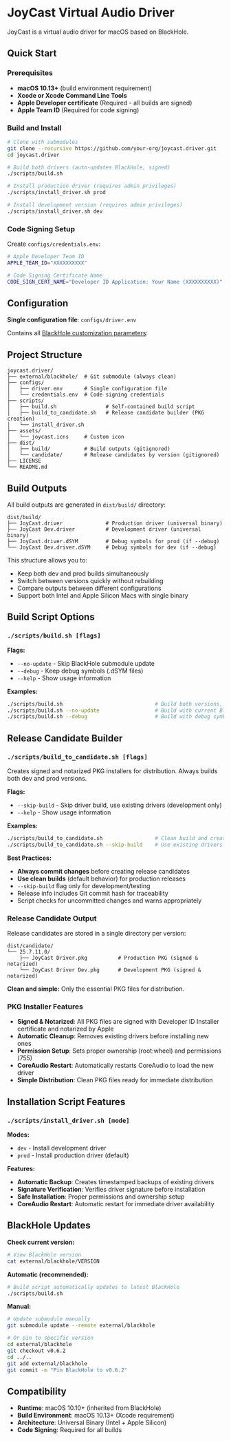 # JoyCast Virtual Audio Driver

JoyCast is a virtual audio driver for macOS based on BlackHole.


## Quick Start

### Prerequisites

- **macOS 10.13+** (build environment requirement)
- **Xcode or Xcode Command Line Tools** 
- **Apple Developer certificate** (Required - all builds are signed)
- **Apple Team ID** (Required for code signing)


### Build and Install

```bash
# Clone with submodules
git clone --recursive https://github.com/your-org/joycast.driver.git
cd joycast.driver

# Build both drivers (auto-updates BlackHole, signed)
./scripts/build.sh

# Install production driver (requires admin privileges)
./scripts/install_driver.sh prod

# Install development version (requires admin privileges)
./scripts/install_driver.sh dev
```

### Code Signing Setup

Create `configs/credentials.env`:
```bash
# Apple Developer Team ID
APPLE_TEAM_ID="XXXXXXXXXX"

# Code Signing Certificate Name
CODE_SIGN_CERT_NAME="Developer ID Application: Your Name (XXXXXXXXXX)"
```


## Configuration

**Single configuration file**: `configs/driver.env`

Contains all [BlackHole customization parameters](https://github.com/ExistentialAudio/BlackHole):


## Project Structure

```
joycast.driver/
├── external/blackhole/  # Git submodule (always clean)
├── configs/
│   ├── driver.env       # Single configuration file
│   └── credentials.env  # Code signing credentials
├── scripts/
│   ├── build.sh                # Self-contained build script
│   ├── build_to_candidate.sh   # Release candidate builder (PKG creation)
│   └── install_driver.sh
├── assets/
│   └── joycast.icns     # Custom icon
├── dist/
│   ├── build/           # Build outputs (gitignored)
│   └── candidate/       # Release candidates by version (gitignored)
├── LICENSE              
└── README.md
```

## Build Outputs

All build outputs are generated in `dist/build/` directory:

```
dist/build/
├── JoyCast.driver              # Production driver (universal binary)
├── JoyCast Dev.driver          # Development driver (universal binary)
├── JoyCast.driver.dSYM         # Debug symbols for prod (if --debug)
└── JoyCast Dev.driver.dSYM     # Debug symbols for dev (if --debug)
```

This structure allows you to:
- Keep both dev and prod builds simultaneously
- Switch between versions quickly without rebuilding
- Compare outputs between different configurations
- Support both Intel and Apple Silicon Macs with single binary

## Build Script Options

### `./scripts/build.sh [flags]`

**Flags:**
- `--no-update` - Skip BlackHole submodule update
- `--debug` - Keep debug symbols (.dSYM files)
- `--help` - Show usage information

**Examples:**
```bash
./scripts/build.sh                              # Build both versions, latest BlackHole
./scripts/build.sh --no-update                  # Build with current BlackHole version
./scripts/build.sh --debug                      # Build with debug symbols
```

## Release Candidate Builder

### `./scripts/build_to_candidate.sh [flags]`

Creates signed and notarized PKG installers for distribution. Always builds both dev and prod versions.

**Flags:**
- `--skip-build` - Skip driver build, use existing drivers (development only)
- `--help` - Show usage information

**Examples:**
```bash
./scripts/build_to_candidate.sh                 # Clean build and create PKG candidates (recommended)
./scripts/build_to_candidate.sh --skip-build    # Use existing drivers (development/testing only)
```

**Best Practices:**
- **Always commit changes** before creating release candidates
- **Use clean builds** (default behavior) for production releases
- `--skip-build` flag only for development/testing
- Release info includes Git commit hash for traceability
- Script checks for uncommitted changes and warns appropriately

### Release Candidate Output

Release candidates are stored in a single directory per version:

```
dist/candidate/
└── 25.7.11.0/
    ├── JoyCast Driver.pkg          # Production PKG (signed & notarized)
    └── JoyCast Driver Dev.pkg      # Development PKG (signed & notarized)
```

**Clean and simple:** Only the essential PKG files for distribution.

### PKG Installer Features

- **Signed & Notarized**: All PKG files are signed with Developer ID Installer certificate and notarized by Apple
- **Automatic Cleanup**: Removes existing drivers before installing new ones
- **Permission Setup**: Sets proper ownership (root:wheel) and permissions (755)
- **CoreAudio Restart**: Automatically restarts CoreAudio to load the new driver
- **Simple Distribution**: Clean PKG files ready for immediate distribution

## Installation Script Features

### `./scripts/install_driver.sh [mode]`

**Modes:**
- `dev` - Install development driver
- `prod` - Install production driver (default)

**Features:**
- **Automatic Backup**: Creates timestamped backups of existing drivers
- **Signature Verification**: Verifies driver signature before installation
- **Safe Installation**: Proper permissions and ownership setup
- **CoreAudio Restart**: Automatic restart for immediate driver availability

## BlackHole Updates

**Check current version:**
```bash
# View BlackHole version
cat external/blackhole/VERSION
```

**Automatic (recommended):**
```bash
# Build script automatically updates to latest BlackHole
./scripts/build.sh
```

**Manual:**
```bash
# Update submodule manually
git submodule update --remote external/blackhole

# Or pin to specific version
cd external/blackhole
git checkout v0.6.2
cd ../..
git add external/blackhole
git commit -m "Pin BlackHole to v0.6.2"
```


## Compatibility

- **Runtime**: macOS 10.10+ (inherited from BlackHole)
- **Build Environment**: macOS 10.13+ (Xcode requirement)
- **Architecture**: Universal Binary (Intel + Apple Silicon)
- **Code Signing**: Required for all builds